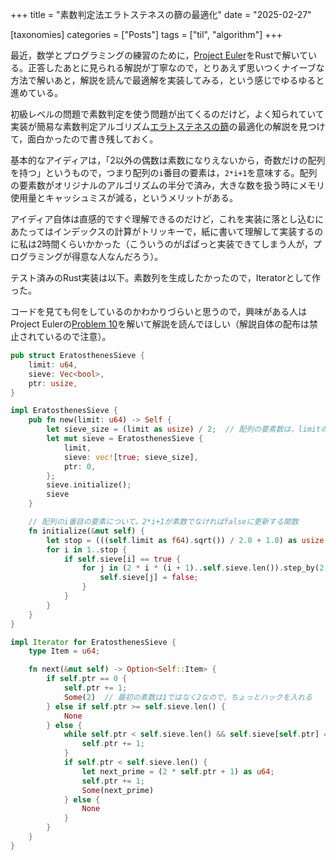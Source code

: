 +++
title = "素数判定法エラトステネスの篩の最適化"
date = "2025-02-27"

[taxonomies]
categories = ["Posts"]
tags = ["til", "algorithm"]
+++

最近，数学とプログラミングの練習のために，[Project Euler](https://projecteuler.net/archives)をRustで解いている。正答したあとに見られる解説が丁寧なので，とりあえず思いつくナイーブな方法で解いあと，解説を読んで最適解を実装してみる，という感じでゆるゆると進めている。

初級レベルの問題で素数判定を使う問題が出てくるのだけど，よく知られていて実装が簡易な素数判定アルゴリズム[エラトステネスの篩](https://ja.wikipedia.org/wiki/%E3%82%A8%E3%83%A9%E3%83%88%E3%82%B9%E3%83%86%E3%83%8D%E3%82%B9%E3%81%AE%E7%AF%A9)の最適化の解説を見つけて，面白かったので書き残しておく。

基本的なアイディアは，「2以外の偶数は素数になりえないから，奇数だけの配列を持つ」というもので，つまり配列の`i`番目の要素は，`2*i+1`を意味する。配列の要素数がオリジナルのアルゴリズムの半分で済み，大きな数を扱う時にメモリ使用量とキャッシュミスが減る，というメリットがある。

アイディア自体は直感的ですぐ理解できるのだけど，これを実装に落とし込むにあたってはインデックスの計算がトリッキーで，紙に書いて理解して実装するのに私は2時間くらいかかった（こういうのがぱぱっと実装できてしまう人が，プログラミングが得意な人なんだろう）。

テスト済みのRust実装は以下。素数列を生成したかったので，Iteratorとして作った。

コードを見ても何をしているのかわかりづらいと思うので，興味がある人はProject Eulerの[Problem 10](https://projecteuler.net/problem=10)を解いて解説を読んでほしい（解説自体の配布は禁止されているので注意）。


```rust
pub struct EratosthenesSieve {
    limit: u64,
    sieve: Vec<bool>,
    ptr: usize,
}

impl EratosthenesSieve {
    pub fn new(limit: u64) -> Self {
        let sieve_size = (limit as usize) / 2;  // 配列の要素数は，limitの半分
        let mut sieve = EratosthenesSieve {
            limit,
            sieve: vec![true; sieve_size],
            ptr: 0,
        };
        sieve.initialize();
        sieve
    }

    // 配列のi番目の要素について，2*i+1が素数でなければfalseに更新する関数
    fn initialize(&mut self) {
        let stop = (((self.limit as f64).sqrt()) / 2.0 + 1.0) as usize;
        for i in 1..stop {
            if self.sieve[i] == true {
                for j in (2 * i * (i + 1)..self.sieve.len()).step_by(2 * i + 1) {
                    self.sieve[j] = false;
                }
            }
        }
    }
}

impl Iterator for EratosthenesSieve {
    type Item = u64;

    fn next(&mut self) -> Option<Self::Item> {
        if self.ptr == 0 {
            self.ptr += 1;
            Some(2)  // 最初の素数は1ではなく2なので，ちょっとハックを入れる
        } else if self.ptr >= self.sieve.len() {
            None
        } else {
            while self.ptr < self.sieve.len() && self.sieve[self.ptr] == false {
                self.ptr += 1;
            }
            if self.ptr < self.sieve.len() {
                let next_prime = (2 * self.ptr + 1) as u64;
                self.ptr += 1;
                Some(next_prime)
            } else {
                None
            }
        }
    }
}
```

